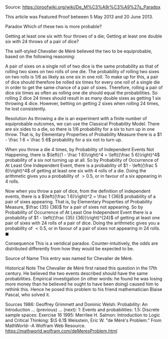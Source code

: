 # 

Source: https://proofwiki.org/wiki/De_M%C3%A9r%C3%A9%27s_Paradox

  This article was Featured Proof between 5 May 2013 and 20 June 2013.




Paradox
Which of these two is more probable?

Getting at least one six with four throws of a die;
Getting at least one double six with 24 throws of a pair of dice?

The self-styled Chevalier de Méré believed the two to be equiprobable, based on the following reasoning:

A pair of sixes on a single roll of two dice is the same probability as that of rolling two sixes on two rolls of one die.
The probability of rolling two sixes on two rolls is $1/6$ as likely as one six in one roll.
To make up for this, a pair of dice should therefore be rolled six times for every one roll of a single die in order to get the same chance of a pair of sixes.
Therefore, rolling a pair of dice six times as often as rolling one die should equal the probabilities.
So rolling 2 dice 24 times should result in as many double sixes as getting 1 six throwing 4 dice.
However, betting on getting 2 sixes when rolling 24 times, he lost consistently.


Resolution
As throwing a die is an experiment with a finite number of equiprobable outcomes, we can use the Classical Probability Model.
There are six sides to a die, so there is $1/6$ probability for a six to turn up in one throw.
That is, by Elementary Properties of Probability Measure there is a $1 - \frac 1 6 = \frac 5 6$ probability for a six not to turn up.

When you throw a die $4$ times, by Probability of Independent Events Not Happening, there is $\left({1 - \frac 1 6}\right)^4 = \left({\frac 5 6}\right)^4$ probability of a six not turning up at all.
So by Probability of Occurrence of At Least One Independent Event, there is a probability of $1 - \left({\frac 5 6}\right)^4$ of getting at least one six with $4$ rolls of a die.
Doing the arithmetic gives you a probability of $> 0.5$, or in favour of a six appearing in 4 rolls.

Now when you throw a pair of dice, from the definition of independent events, there is a $\left({\frac 1 6}\right)^2 = \frac 1 {36}$ probability of a pair of sixes appearing.
That is, by Elementary Properties of Probability Measure, $\frac {35} {36}$ for a pair of sixes not appearing.
So by Probability of Occurrence of At Least One Independent Event there is a probability of $1 - \left({\frac {35} {36}}\right)^{24}$ of getting at least one pair of sixes with $24$ rolls of a pair of dice.
Doing the arithmetic gives you a probability of $< 0.5$, or in favour of a pair of sixes not appearing in 24 rolls.
$\blacksquare$


Consequence
This is a veridical paradox.
Counter-intuitively, the odds are distributed differently from how they would be expected to be.


Source of Name
This entry was named for Chevalier de Méré.


Historical Note
The Chevalier de Méré first raised this question in the $17$th century.
He believed the two events described should have the same probabilities.
Empirical investigation (in other words: he found he was losing more money than he believed he ought to have been doing) caused him to rethink this.
Hence he posed this problem to his friend mathematician Blaise Pascal, who solved it.


Sources
1986: Geoffrey Grimmett and Dominic Welsh: Probability: An Introduction ... (previous) ... (next): $1$: Events and probabilities: $1.5$: Discrete sample spaces: Exercise $16$
1995: Merrilee H. Salmon: Introduction to Logic and Critical Thinking: $\S 6.1$
Weisstein, Eric W. "de Méré's Problem." From MathWorld--A Wolfram Web Resource.  https://mathworld.wolfram.com/deMeresProblem.html




